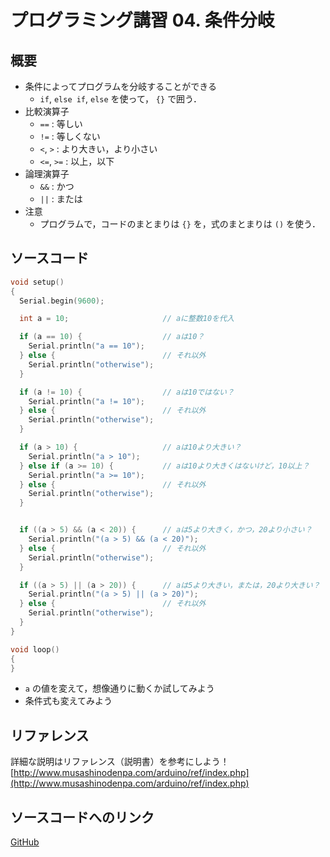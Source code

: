 # プログラミング講習 04. 条件分岐
## 概要
+ 条件によってプログラムを分岐することができる
	- `if`, `else if`, `else` を使って， `{}` で囲う．
+ 比較演算子
	- `==` : 等しい
	- `!=` : 等しくない
	- `<`, `>` : より大きい，より小さい
	- `<=`, `>=` : 以上，以下
+ 論理演算子
	- `&&` : かつ
	- `||` : または
+ 注意
	- プログラムで，コードのまとまりは `{}` を，式のまとまりは `()` を使う．


## ソースコード
```cpp
void setup()
{
  Serial.begin(9600);

  int a = 10;                     // aに整数10を代入

  if (a == 10) {                  // aは10？
    Serial.println("a == 10");
  } else {                        // それ以外
    Serial.println("otherwise");
  }

  if (a != 10) {                  // aは10ではない？
    Serial.println("a != 10");
  } else {                        // それ以外
    Serial.println("otherwise");
  }

  if (a > 10) {                   // aは10より大きい？
    Serial.println("a > 10");
  } else if (a >= 10) {           // aは10より大きくはないけど，10以上？
    Serial.println("a >= 10");
  } else {                        // それ以外
    Serial.println("otherwise");
  }


  if ((a > 5) && (a < 20)) {      // aは5より大きく，かつ，20より小さい？
    Serial.println("(a > 5) && (a < 20)");
  } else {                        // それ以外
    Serial.println("otherwise");
  }

  if ((a > 5) || (a > 20)) {      // aは5より大きい，または，20より大きい？
    Serial.println("(a > 5) || (a > 20)");
  } else {                        // それ以外
    Serial.println("otherwise");
  }
}

void loop()
{
}
```

+ `a` の値を変えて，想像通りに動くか試してみよう
+ 条件式も変えてみよう


## リファレンス
詳細な説明はリファレンス（説明書）を参考にしよう！  
[http://www.musashinodenpa.com/arduino/ref/index.php](http://www.musashinodenpa.com/arduino/ref/index.php)


## ソースコードへのリンク
[GitHub](https://github.com/meltingrabbit/CanSatForHighSchoolStudents/tree/master/Arduino/ProgrammingTutorial04_IfElse)

